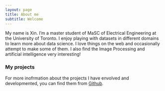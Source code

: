 ```yaml
---
layout: page
title: About me
subtitle: Welcome
---
```


My name is Xin. I’m a master student of MaSC of Electrical Engineering at the University of Toronto. I enjoy playing with datasets in different domains to learn more about data science. I love things on the web and occasionally attempt to make some of them. I also find the Image Processing and artificial intelligence very interesting!



### My projects
For more inofrmation about the projects I have envolved and developmented, you can find them from [Github](http:github.com/xinzhaocyy).
